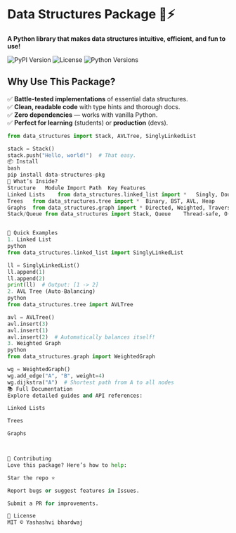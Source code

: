 # Data Structures Package 🧠⚡

**A Python library that makes data structures intuitive, efficient, and fun to use!**

![PyPI Version](https://img.shields.io/pypi/v/data-structures-pkg?color=blue)
![License](https://img.shields.io/pypi/l/data-structures-pkg?color=green)
![Python Versions](https://img.shields.io/pypi/pyversions/data-structures-pkg)

## Why Use This Package?

✅ **Battle-tested implementations** of essential data structures.  
✅ **Clean, readable code** with type hints and thorough docs.  
✅ **Zero dependencies** — works with vanilla Python.  
✅ **Perfect for learning** (students) or **production** (devs).

```python
from data_structures import Stack, AVLTree, SinglyLinkedList

stack = Stack()
stack.push("Hello, world!")  # That easy.
📦 Install
bash
pip install data-structures-pkg
🧩 What’s Inside?
Structure	Module Import Path	Key Features
Linked Lists	from data_structures.linked_list import *	Singly, Doubly, Circular variants
Trees	from data_structures.tree import *	Binary, BST, AVL, Heap
Graphs	from data_structures.graph import *	Directed, Weighted, Traversal utils
Stack/Queue	from data_structures import Stack, Queue	Thread-safe, O(1) operations


🚀 Quick Examples
1. Linked List
python
from data_structures.linked_list import SinglyLinkedList

ll = SinglyLinkedList()
ll.append(1)
ll.append(2)
print(ll)  # Output: [1 -> 2]
2. AVL Tree (Auto-Balancing)
python
from data_structures.tree import AVLTree

avl = AVLTree()
avl.insert(3)
avl.insert(1)
avl.insert(2)  # Automatically balances itself!
3. Weighted Graph
python
from data_structures.graph import WeightedGraph

wg = WeightedGraph()
wg.add_edge("A", "B", weight=4)
wg.dijkstra("A")  # Shortest path from A to all nodes
📚 Full Documentation
Explore detailed guides and API references:

Linked Lists

Trees

Graphs



🤝 Contributing
Love this package? Here’s how to help:

Star the repo ⭐

Report bugs or suggest features in Issues.

Submit a PR for improvements.

📜 License
MIT © Yashashvi bhardwaj
```
